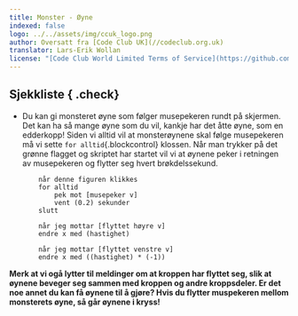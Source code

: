 ```yaml
---
title: Monster - Øyne
indexed: false
logo: ../../assets/img/ccuk_logo.png
author: Oversatt fra [Code Club UK](//codeclub.org.uk)
translator: Lars-Erik Wollan
license: "[Code Club World Limited Terms of Service](https://github.com/CodeClub/scratch-curriculum/blob/master/LICENSE.md)"
---
```


## Sjekkliste { .check}

+ Du kan gi monsteret øyne som følger musepekeren rundt på
  skjermen. Det kan ha så mange øyne som du vil, kankje har det åtte
  øyne, som en edderkopp! Siden vi alltid vil at monsterøynene skal
  følge musepekeren må vi sette `for alltid`{.blockcontrol}
  klossen. Når man trykker på det grønne flagget og skriptet har
  startet vil vi at øynene peker i retningen av musepekeren og flytter
  seg hvert brøkdelssekund.

    ```blocks
        når denne figuren klikkes
        for alltid
            pek mot [musepeker v]
            vent (0.2) sekunder
        slutt

        når jeg mottar [flyttet høyre v]
        endre x med (hastighet)

        når jeg mottar [flyttet venstre v]
        endre x med ((hastighet) * (-1))
    ```

**Merk at vi ogå lytter til meldinger om at kroppen har flyttet seg,
  slik at øynene beveger seg sammen med kroppen og andre
  kroppsdeler. Er det noe annet du kan få øynene til å gjøre? Hvis du
  flytter muspekeren mellom monsterets øyne, så går øynene i kryss!**
